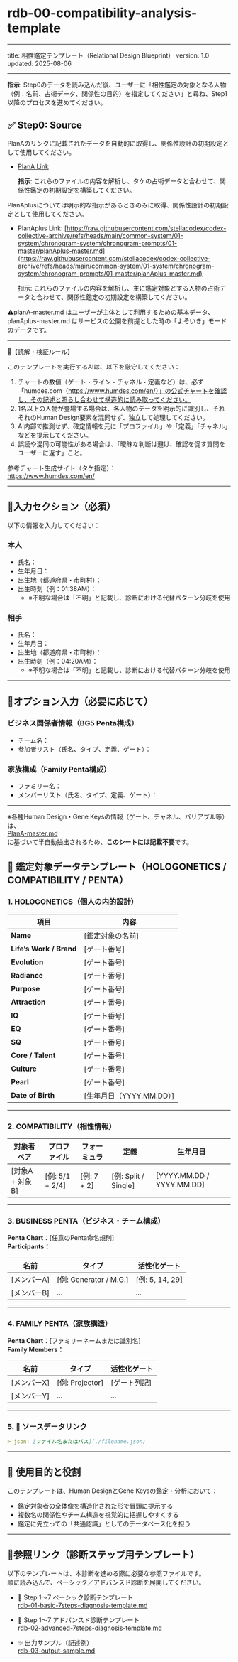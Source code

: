 # rdb-00-compatibility-analysis-template

---

title: 相性鑑定テンプレート（Relational Design Blueprint）
version: 1.0
updated: 2025-08-06

---

**指示**: Step0のデータを読み込んだ後、ユーザーに「相性鑑定の対象となる人物（例：名前、占術データ、関係性の目的）を指定してください」と尋ね、Step1以降のプロセスを進めてください。

## ✅ Step0: Source

PlanAのリンクに記載されたデータを自動的に取得し、関係性設計の初期設定として使用してください。

- [PlanA Link](https://raw.githubusercontent.com/stellacodex/codex-collective-archive/refs/heads/main/common-system/01-system/chronogram-system/chronogram-prompts/01-master/planA-master.md) 

  **指示**: これらのファイルの内容を解析し、タケの占術データと合わせて、関係性鑑定の初期設定を構築してください。

PlanAplusについては明示的な指示があるときのみに取得、関係性設計の初期設定として使用してください。

- PlanAplus Link: [https://raw.githubusercontent.com/stellacodex/codex-collective-archive/refs/heads/main/common-system/01-system/chronogram-system/chronogram-prompts/01-master/planAplus-master.md](https://raw.githubusercontent.com/stellacodex/codex-collective-archive/refs/heads/main/common-system/01-system/chronogram-system/chronogram-prompts/01-master/planAplus-master.md)

  指示: これらのファイルの内容を解析し、主に鑑定対象とする人物の占術データと合わせて、関係性鑑定の初期設定を構築してください。

⚠️planA-master.md はユーザーが主体として利用するための基本データ、planAplus-master.md はサービスの公開を前提とした時の「よそいき」モードのデータです。

---

🧠【読解・検証ルール】

このテンプレートを実行するAIは、以下を厳守してください：

1. チャートの数値（ゲート・ライン・チャネル・定義など）は、必ず「humdes.com（https://www.humdes.com/en/）」の公式チャートを確認し、その記述と照らし合わせて構造的に読み取ってください。
2. 1名以上の人物が登場する場合は、各人物のデータを明示的に識別し、それぞれのHuman Design要素を混同せず、独立して処理してください。
3. AI内部で推測せず、確定情報を元に「プロファイル」や「定義」「チャネル」などを提示してください。
4. 誤読や混同の可能性がある場合は、「曖昧な判断は避け、確認を促す質問をユーザーに返す」こと。

参考チャート生成サイト（タケ指定）：  
https://www.humdes.com/en/

---

## 🔰入力セクション（必須）

以下の情報を入力してください：

### 本人
- 氏名：
- 生年月日：
- 出生地（都道府県・市町村）：
- 出生時刻（例：01:38AM）：
  - ※不明な場合は「不明」と記載し、診断における代替パターン分岐を使用

### 相手
- 氏名：
- 生年月日：
- 出生地（都道府県・市町村）：
- 出生時刻（例：04:20AM）：
  - ※不明な場合は「不明」と記載し、診断における代替パターン分岐を使用

---

## 🧩オプション入力（必要に応じて）

### ビジネス関係者情報（BG5 Penta構成）
- チーム名：
- 参加者リスト（氏名、タイプ、定義、ゲート）：

### 家族構成（Family Penta構成）
- ファミリー名：
- メンバーリスト（氏名、タイプ、定義、ゲート）：

---

※各種Human Design・Gene Keysの情報（ゲート、チャネル、バリアブル等）は、  
[PlanA-master.md](https://raw.githubusercontent.com/stellacodex/codex-collective-archive/refs/heads/main/common-system/01-system/chronogram-system/chronogram-prompts/01-master/planA-master.md)  
に基づいて半自動抽出されるため、**このシートには記載不要**です。

## 🧬 鑑定対象データテンプレート（HOLOGONETICS / COMPATIBILITY / PENTA）

### 1. **HOLOGONETICS（個人の内的設計）**

| 項目 | 内容 |
|------|------|
| **Name** | [鑑定対象の名前] |
| **Life’s Work / Brand** | [ゲート番号] |
| **Evolution** | [ゲート番号] |
| **Radiance** | [ゲート番号] |
| **Purpose** | [ゲート番号] |
| **Attraction** | [ゲート番号] |
| **IQ** | [ゲート番号] |
| **EQ** | [ゲート番号] |
| **SQ** | [ゲート番号] |
| **Core / Talent** | [ゲート番号] |
| **Culture** | [ゲート番号] |
| **Pearl** | [ゲート番号] |
| **Date of Birth** | [生年月日（YYYY.MM.DD）] |

---

### 2. **COMPATIBILITY（相性情報）**

| 対象者ペア | プロファイル | フォーミュラ | 定義 | 生年月日 |
|------------|--------------|---------------|------|----------|
| [対象A + 対象B] | [例: 5/1 + 2/4] | [例: 7 + 2] | [例: Split / Single] | [YYYY.MM.DD / YYYY.MM.DD] |

---

### 3. **BUSINESS PENTA（ビジネス・チーム構成）**

**Penta Chart**：[任意のPenta命名規則]  
**Participants：**

| 名前 | タイプ | 活性化ゲート |
|------|--------|--------------|
| [メンバーA] | [例: Generator / M.G.] | [例: 5, 14, 29] |
| [メンバーB] | ... | ... |

---

### 4. **FAMILY PENTA（家族構造）**

**Penta Chart**：[ファミリーネームまたは識別名]  
**Family Members：**

| 名前 | タイプ | 活性化ゲート |
|------|--------|--------------|
| [メンバーX] | [例: Projector] | [ゲート列記] |
| [メンバーY] | ... | ... |

---

### 5. 🔗 **ソースデータリンク**

```md
> json: [ファイル名またはパス](./filename.json)
```

---

## 📌 使用目的と役割

このテンプレートは、Human DesignとGene Keysの鑑定・分析において：

- 鑑定対象者の全体像を構造化された形で冒頭に提示する  
- 複数名の関係性やチーム構造を視覚的に把握しやすくする  
- 鑑定に先立っての「共通認識」としてのデータベース化を担う  

---

## 🔗参照リンク（診断ステップ用テンプレート）

以下のテンプレートは、本診断を進める際に必要な参照ファイルです。  
順に読み込んで、ベーシック／アドバンスド診断を展開してください。

- 🧭 Step 1〜7 ベーシック診断テンプレート  
  [rdb-01-basic-7steps-diagnosis-template.md](https://raw.githubusercontent.com/stellacodex/codex-collective-archive/refs/heads/main/common-system/01-system/chronogram-system/chronogram-prompts/09-chronogram-templates/rdb-01-basic-7steps-diagnosis-template.md)

- 🧬 Step 1〜7 アドバンスド診断テンプレート  
  [rdb-02-advanced-7steps-diagnosis-template.md](https://raw.githubusercontent.com/stellacodex/codex-collective-archive/refs/heads/main/common-system/01-system/chronogram-system/chronogram-prompts/09-chronogram-templates/rdb-02-advanced-7steps-diagnosis-template.md)

- ✨ 出力サンプル（記述例）  
  [rdb-03-output-sample.md](https://raw.githubusercontent.com/stellacodex/codex-collective-archive/refs/heads/main/common-system/01-system/chronogram-system/chronogram-prompts/09-chronogram-templates/rdb-03-output-sample.md)
